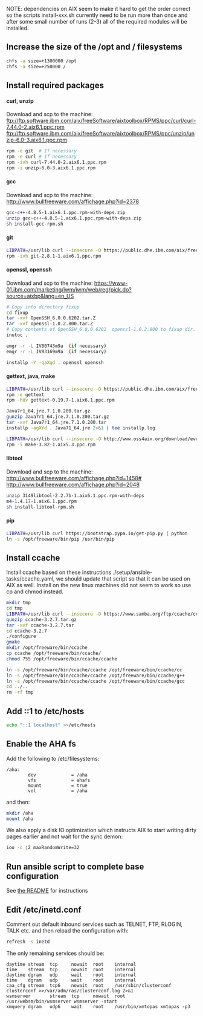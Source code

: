 NOTE: dependencies on AIX seem to make it hard to get the order correct
so the scripts install-xxx.sh currently need to be run more than
once and after some small number of runs (2-3) all of the required
modules will be installed.


## Increase the size of the /opt and / filesystems

```bash
chfs -a size=+1300000 /opt
chfs -a size=+250000 /
```

## Install required packages

#### curl, unzip

Download and scp to the machine:
ftp://ftp.software.ibm.com/aix/freeSoftware/aixtoolbox/RPMS/ppc/curl/curl-7.44.0-2.aix6.1.ppc.rpm
ftp://ftp.software.ibm.com/aix/freeSoftware/aixtoolbox/RPMS/ppc/unzip/unzip-6.0-3.aix6.1.ppc.rpm

```bash
rpm -e git  # If necessary
rpm -e curl # If necessary
rpm -ivh curl-7.44.0-2.aix6.1.ppc.rpm
rpm -i unzip-6.0-3.aix6.1.ppc.rpm
```

#### gcc

Download and scp to the machine:
http://www.bullfreeware.com/affichage.php?id=2378

```bash
gcc-c++-4.8.5-1.aix6.1.ppc.rpm-with-deps.zip
unzip gcc-c++-4.8.5-1.aix6.1.ppc.rpm-with-deps.zip
sh install-gcc-rpm.sh
```

#### git

```bash
LIBPATH=/usr/lib curl --insecure -O https://public.dhe.ibm.com/aix/freeSoftware/aixtoolbox/RPMS/ppc/git/git-2.8.1-1.aix6.1.ppc.rpm
rpm -ivh git-2.8.1-1.aix6.1.ppc.rpm
```

#### openssl, openssh

Download and scp to the machine:
https://www-01.ibm.com/marketing/iwm/iwm/web/reg/pick.do?source=aixbp&lang=en_US

```bash
# Copy into directory fixup
cd fixup
tar -xvf OpenSSH_6.0.0.6202.tar.Z
tar -xvf openssl-1.0.2.800.tar.Z
# Copy contents of OpenSSH_6.0.0.6202  openssl-1.0.2.800 to fixup dir.
inutoc .

emgr -r -L IV80743m9a  (if necessary)
emgr -r -L IV83169m9a  (if necessary)

installp -Y -qaXgd . openssl openssh
```

#### gettext, java, make

```bash
LIBPATH=/usr/lib curl --insecure -O https://public.dhe.ibm.com/aix/freeSoftware/aixtoolbox/RPMS/ppc/gettext/gettext-0.19.7-1.aix6.1.ppc.rpm
rpm -e gettext
rpm -hUv gettext-0.19.7-1.aix6.1.ppc.rpm

Java7r1_64.jre.7.1.0.200.tar.gz
gunzip Java7r1_64.jre.7.1.0.200.tar.gz
tar -xvf Java7r1_64.jre.7.1.0.200.tar
installp -agXYd . Java71_64.jre 2>&1 | tee installp.log

LIBPATH=/usr/lib curl --insecure -O http://www.oss4aix.org/download/everything/RPMS/make-3.82-1.aix5.3.ppc.rpm
rpm -i make-3.82-1.aix5.3.ppc.rpm
```

#### libtool

Download and scp to the machine:
http://www.bullfreeware.com/affichage.php?id=1458#
http://www.bullfreeware.com/affichage.php?id=2048

```bash
unzip 3149libtool-2.2.7b-1.aix6.1.ppc.rpm-with-deps
m4-1.4.17-1.aix6.1.ppc.rpm
sh install-libtool-rpm.sh
```

#### pip

```bash
LIBPATH=/usr/lib curl https://bootstrap.pypa.io/get-pip.py | python
ln -s /opt/freeware/bin/pip /usr/bin/pip
```

## Install ccache

Install ccache based on these instructions ./setup/ansible-tasks/ccache.yaml,
we should update that script so that it can be used on AIX as well.
Install on the new linux machines did not seem to work so use cp and chmod instead.

```bash
mkdir tmp
cd tmp
LIBPATH=/usr/lib curl --insecure -O https://www.samba.org/ftp/ccache/ccache-3.2.7.tar.gz
gunzip ccache-3.2.7.tar.gz
tar -xvf ccache-3.2.7.tar
cd ccache-3.2.7
./configure
gmake
mkdir /opt/freeware/bin/ccache
cp ccache /opt/freeware/bin/ccache/
chmod 755 /opt/freeware/bin/ccache/ccache

ln -s /opt/freeware/bin/ccache/ccache /opt/freeware/bin/ccache/cc
ln -s /opt/freeware/bin/ccache/ccache /opt/freeware/bin/ccache/g++
ln -s /opt/freeware/bin/ccache/ccache /opt/freeware/bin/ccache/gcc
cd ../..
rm -rf tmp
```

## Add ::1 to /etc/hosts

```bash
echo "::1 localhost" >>/etc/hosts
```

## Enable the AHA fs

Add the following to /etc/filesystems:

```
/aha:
        dev             = /aha
        vfs             = ahafs
        mount           = true
        vol             = /aha
```

and then:

```bash
mkdir /aha
mount /aha
```

We also apply a disk IO optimization which instructs AIX to start writing dirty
pages earlier and not wait for the sync demon:

```bash
ioo -o j2_maxRandomWrite=32
```

## Run ansible script to complete base configuration

See [the README](./README.md) for instructions

## Edit /etc/inetd.conf

Comment out default inbound services such as TELNET, FTP, RLOGIN, TALK etc. and
then reload the configuration with:

```bash
refresh -s inetd
```

The only remaining services should be:

```
daytime stream  tcp     nowait  root    internal
time    stream  tcp     nowait  root    internal
daytime dgram   udp     wait    root    internal
time    dgram   udp     wait    root    internal
caa_cfg stream  tcp6    nowait  root    /usr/sbin/clusterconf clusterconf >>/var/adm/ras/clusterconf.log 2>&1
wsmserver       stream  tcp     nowait  root    /usr/websm/bin/wsmserver wsmserver -start
xmquery dgram   udp6    wait    root    /usr/bin/xmtopas xmtopas -p3
```
